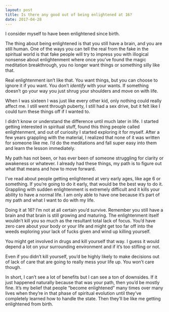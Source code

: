 ```yaml
---
layout: post
title: Is there any good out of being enlightened at 16?
date: 2017-04-28
---
```


<p>I consider myself to have been enlightened since birth.</p><p>The thing about being enlightened is that you still have a brain, and you are still human. One of the ways you can tell the real from the fake in the spiritual world is that fake people will try to impress you with illogical nonsense about enlightenment where once you’ve found the magic meditation breakthrough, you no longer want things or something silly like that.</p><p>Real enlightenment isn’t like that. You want things, but you can choose to ignore it if you want. You don’t <i>identify</i> with your wants. If something doesn’t go your way you just shrug your shoulders and move on with life.</p><p>When I was sixteen I was just like every other kid, only nothing could really affect me. I still went through puberty, I still had a sex drive, but it felt like I could turn these things off if I wanted to.</p><p>I didn’t know or understand the difference until much later in life. I started getting interested in spiritual stuff, found this thing people called enlightenment, and out of curiosity I started exploring it for myself. After a few years grappling with the material, I realized that none of it was written for someone like me. I’d do the meditations and fall super easy into them and learn the lesson immediately.</p><p>My path has not been, or has ever been of someone struggling for clarity or awakeness or whatever. I already had these things, my path is to figure out what that means and how to move forward.</p><p>I’ve read about people getting enlightened at very early ages, like age 6 or something. If you’re going to do it early, that would be the best way to do it. Grappling with sudden enlightenment is extremely difficult and it kills your ability to have a normal life. I am only able to have one because it’s part of my path and what I want to do with my life.</p><p>Doing it at 16? I’m not at all certain you’d survive. Remember you still have a brain and that brain is still growing and maturing. The enlightenment itself wouldn’t kill you so much as the resultant total lack of focus. You’d have zero care about your body or your life and might get too far off into the weeds exploring your lack of fucks given and wind up killing yourself.</p><p>You might get involved in drugs and kill yourself that way. I guess it would depend a lot on your surrounding environment and if it’s too stifling or not.</p><p>Even if you didn’t kill yourself, you’d be highly likely to make decisions out of lack of care that are going to really mess your life up. You won’t care though.</p><p>In short, I can’t see a lot of benefits but I can see a ton of downsides. If it just happened naturally because that was your path, then you’d be mostly fine. It’s my belief that people “become enlightened” many times over many lives when they’re in that phase of spiritual evolution until they’ve completely learned how to handle the state. Then they’ll be like me getting enlightened from birth.</p>
